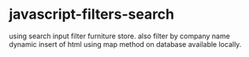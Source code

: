 # javascript-filters-search
using search input filter furniture store.
also filter by company name
dynamic insert of html using map method on database available locally.
